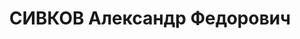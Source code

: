 ---
title: СИВКОВ Александр Федорович
description: "Род. в 1896, Пермская губ., п. Чусовского завода, русский. Проживал:\
  \ Свердловская обл., п. Реж. Директор завода сантехоборудования. \n  Арестован 19.03.1937.\
  \ Приговор: 04.05.1937 – ВМН. Расстрелян 04.05.1937"
---